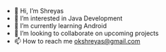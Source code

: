 - 👋 Hi, I’m Shreyas
- 👀 I’m interested in Java Development
- 🌱 I’m currently learning Android
- 💞️ I’m looking to collaborate on upcoming projects 
- 📫 How to reach me okshreyas@gmail.com

<!---
onshreyas/onshreyas is a ✨ special ✨ repository because its `README.md` (this file) appears on your GitHub profile.
You can click the Preview link to take a look at your changes.
--->
